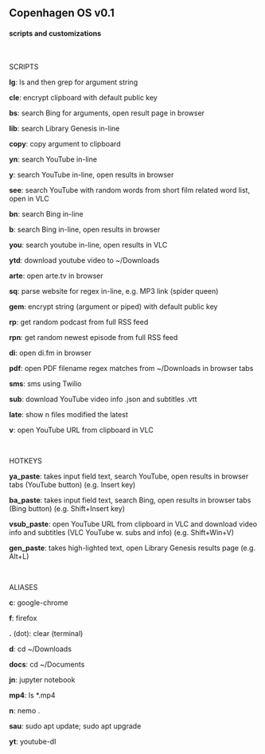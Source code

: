 ## Copenhagen OS v0.1
#### scripts and customizations

<br>

SCRIPTS

**lg**: ls and then grep for argument string

**cle**: encrypt clipboard with default public key

**bs**: search Bing for arguments, open result page in browser

**lib**: search Library Genesis in-line

**copy**: copy argument to clipboard

**yn**: search YouTube in-line

**y**: search YouTube in-line, open results in browser

**see**: search YouTube with random words from short film related word list, open in VLC

**bn**: search Bing in-line

**b**: search Bing in-line, open results in browser

**you**: search youtube in-line, open results in VLC

**ytd**: download youtube video to ~/Downloads

**arte**: open arte.tv in browser

**sq**: parse website for regex in-line, e.g. MP3 link (spider queen)

**gem**: encrypt string (argument or piped) with default public key

**rp**: get random podcast from full RSS feed

**rpn**: get random newest episode from full RSS feed

**di**: open di.fm in browser

**pdf**: open PDF filename regex matches from ~/Downloads in browser tabs

**sms**: sms using Twilio

**sub**: download YouTube video info .json and subtitles .vtt

**late**: show n files modified the latest

**v**: open YouTube URL from clipboard in VLC

<br>


HOTKEYS

**ya_paste**: takes input field text, search YouTube, open results in browser tabs (YouTube button) (e.g. Insert key)

**ba_paste**: takes input field text, search Bing, open results in browser tabs (Bing button) (e.g. Shift+Insert key)

**vsub_paste**: open  YouTube URL from clipboard in VLC and download video info and subtitles (VLC YouTube w. subs and info) (e.g. Shift+Win+V)

**gen_paste**: takes high-lighted text, open Library Genesis results page (e.g. Alt+L)

<br>

ALIASES

**c**: google-chrome

**f**: firefox

**.** (dot): clear (terminal)

**d**: cd ~/Downloads

**docs**: cd ~/Documents

**jn**: jupyter notebook

**mp4**: ls *.mp4

**n**: nemo .

**sau**: sudo apt update; sudo apt upgrade

**yt**: youtube-dl

<br>
